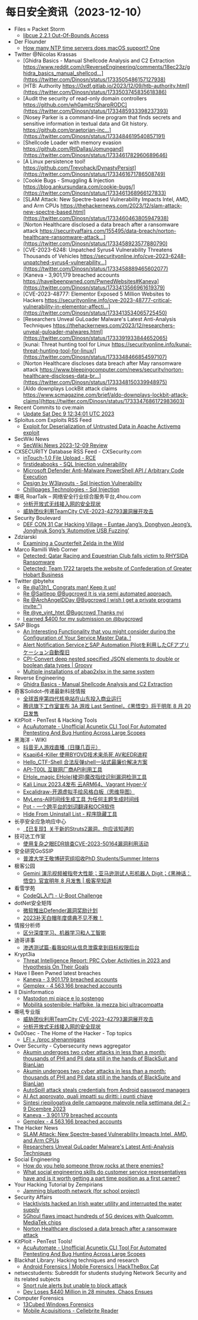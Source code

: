 # 每日安全资讯（2023-12-10）

- Files ≈ Packet Storm
  - [libcue 2.2.1 Out-Of-Bounds Access](https://packetstormsecurity.com/files/176128/CVE-2023-43641.tgz)
- Der Flounder
  - [How many NTP time servers does macOS support? One](https://derflounder.wordpress.com/2023/12/09/how-many-ntp-time-servers-does-macos-support-one/)
- Twitter @Nicolas Krassas
  - [Ghidra Basics - Manual Shellcode Analysis and C2 Extraction https://www.reddit.com/r/ReverseEngineering/comments/18ec23z/ghidra_basics_manual_shellcod...](https://twitter.com/Dinosn/status/1733505486157127938)
  - [HTB: Authority https://0xdf.gitlab.io/2023/12/09/htb-authority.html](https://twitter.com/Dinosn/status/1733503745835618386)
  - [Audit the security of read-only domain controllers https://github.com/wh0amitz/SharpRODC](https://twitter.com/Dinosn/status/1733485933398237393)
  - [Nosey Parker is a command-line program that finds secrets and sensitive information in textual data and Git history. https://github.com/praetorian-inc...](https://twitter.com/Dinosn/status/1733484619540857191)
  - [Shellcode Loader with memory evasion https://github.com/RtlDallas/Jomungand](https://twitter.com/Dinosn/status/1733461782960689646)
  - [A Linux persistence tool! https://github.com/Trevohack/DynastyPersist](https://twitter.com/Dinosn/status/1733461671786508749)
  - [Cookie Bugs - Smuggling & Injection https://blog.ankursundara.com/cookie-bugs/](https://twitter.com/Dinosn/status/1733461368966127833)
  - [SLAM Attack: New Spectre-based Vulnerability Impacts Intel, AMD, and Arm CPUs https://thehackernews.com/2023/12/slam-attack-new-spectre-based.html](https://twitter.com/Dinosn/status/1733460463805947938)
  - [Norton Healthcare disclosed a data breach after a ransomware attack https://securityaffairs.com/155495/data-breach/norton-healthcare-ransomware-attack...](https://twitter.com/Dinosn/status/1733458923577880790)
  - [CVE-2023-6248: Unpatched Syrus4 Vulnerability Threatens Thousands of Vehicles https://securityonline.info/cve-2023-6248-unpatched-syrus4-vulnerability...](https://twitter.com/Dinosn/status/1733458889465602077)
  - [Kaneva - 3,901,179 breached accounts https://haveibeenpwned.com/PwnedWebsites#Kaneva](https://twitter.com/Dinosn/status/1733413566961619379)
  - [CVE-2023-48777: Elementor Exposed 5 Million Websites to Hackers https://securityonline.info/cve-2023-48777-critical-vulnerability-in-elementor-affecti...](https://twitter.com/Dinosn/status/1733413534065725450)
  - [Researchers Unveal GuLoader Malware's Latest Anti-Analysis Techniques https://thehackernews.com/2023/12/researchers-unveal-guloader-malwares.html](https://twitter.com/Dinosn/status/1733391933844652065)
  - [kunai: Threat hunting tool for Linux https://securityonline.info/kunai-threat-hunting-tool-for-linux/](https://twitter.com/Dinosn/status/1733348466854597107)
  - [Norton Healthcare discloses data breach after May ransomware attack https://www.bleepingcomputer.com/news/security/norton-healthcare-discloses-data-br...](https://twitter.com/Dinosn/status/1733348150339948975)
  - [Aldo downplays LockBit attack claims https://www.scmagazine.com/brief/aldo-downplays-lockbit-attack-claims](https://twitter.com/Dinosn/status/1733347686172983603)
- Recent Commits to cve:main
  - [Update Sat Dec  9 12:34:01 UTC 2023](https://github.com/trickest/cve/commit/9a2839902079e424b7223e9ab594520b173fdee0)
- Sploitus.com Exploits RSS Feed
  - [Exploit for Deserialization of Untrusted Data in Apache Activemq exploit](https://sploitus.com/exploit?id=73A7F774-F367-5C10-B447-35B16ED329AA&utm_source=rss&utm_medium=rss)
- SecWiki News
  - [SecWiki News 2023-12-09 Review](http://www.sec-wiki.com/?2023-12-09)
- CXSECURITY Database RSS Feed - CXSecurity.com
  - [inTouch-1.0 File Upload - RCE](https://cxsecurity.com/issue/WLB-2023120021)
  - [firstideabooks - SQL Injection vulnerability](https://cxsecurity.com/issue/WLB-2023120020)
  - [Microsoft Defender Anti-Malware PowerShell API  / Arbitrary Code Execution](https://cxsecurity.com/issue/WLB-2023120019)
  - [Design by W3layouts - Sql Injection Vulnerability](https://cxsecurity.com/issue/WLB-2023120018)
  - [Chillipages Technologies - Sql Injection](https://cxsecurity.com/issue/WLB-2023120017)
- 嘶吼 RoarTalk – 网络安全行业综合服务平台,4hou.com
  - [分析开放式无线接入网的安全现状](https://www.4hou.com/posts/vx0g)
  - [威胁团伙利用TeamCity CVE-2023-42793漏洞展开攻击](https://www.4hou.com/posts/3rmQ)
- Security Boulevard
  - [DEF CON 31 Car Hacking Village – Euntae Jang’s, Donghyon Jeong’s, Jonghyuk Song’s ‘Automotive USB Fuzzing’](https://securityboulevard.com/2023/12/def-con-31-car-hacking-village-euntae-jangs-donghyon-jeongs-jonghyuk-songs-automotive-usb-fuzzing/)
- Zdziarski
  - [Examining a Counterfeit Zelda in the Wild](https://www.zdziarski.com/blog/?p=12539)
- Marco Ramilli Web Corner
  - [Detected: Qatar Racing and Equestrian Club falls victim to RHYSIDA Ransomware](https://marcoramilli.com/2023/12/09/detected-qatar-racing-and-equestrian-club-falls-victim-to-rhysida-ransomware/)
  - [Detected: Team 1722 targets the website of Confederation of Greater Hobart Business](https://marcoramilli.com/2023/12/09/detected-team-1722-targets-the-website-of-confederation-of-greater-hobart-business/)
- Twitter @bytehx
  - [Re @a13h1_ Congrats man! Keep it up!](https://twitter.com/bytehx343/status/1733472398417281073)
  - [Re @Saitleop @Bugcrowd It is via semi automated approach.](https://twitter.com/bytehx343/status/1733311503263220178)
  - [Re @ArchAngelDDay @Bugcrowd I wish I get a private programs invite:")](https://twitter.com/bytehx343/status/1733234411011977340)
  - [Re @ye_yint_htet @Bugcrowd Thanks nyi](https://twitter.com/bytehx343/status/1733311503263220178)
  - [I earned $400 for my submission on @bugcrowd](https://twitter.com/bytehx343/status/1733311503263220178)
- SAP Blogs
  - [An Interesting Functionality that you might consider during the Configuration of Your Service Master Data. !](https://blogs.sap.com/2023/12/09/an-interesting-feature-of-the-service-master-sap-s-4-hana./)
  - [Alert Notification ServiceとSAP Automation Pilotを利用したCFアプリケーション自動復旧](https://blogs.sap.com/2023/12/09/alert-notification-service%e3%81%a8sap-automation-pilot%e3%82%92%e5%88%a9%e7%94%a8%e3%81%97%e3%81%9fcf%e3%82%a2%e3%83%97%e3%83%aa%e3%82%b1%e3%83%bc%e3%82%b7%e3%83%a7%e3%83%b3%e8%87%aa%e5%8b%95/)
  - [CPI-Convert deep nested specified JSON elements to double or boolean data types | Groovy](https://blogs.sap.com/2023/12/09/cpi-convert-deep-nested-specified-json-elements-to-double-or-boolean-data-types-groovy/)
  - [Multiple installations of abap2xlsx in the same system](https://blogs.sap.com/2023/12/09/multiple-installations-of-abap2xlsx-in-the-same-system/)
- Reverse Engineering
  - [Ghidra Basics - Manual Shellcode Analysis and C2 Extraction](https://www.reddit.com/r/ReverseEngineering/comments/18ec23z/ghidra_basics_manual_shellcode_analysis_and_c2/)
- 奇客Solidot–传递最新科技情报
  - [全球首座第四代核电站在山东投入商业运行](https://www.solidot.org/story?sid=76844)
  - [腾讯旗下工作室宣布 3A 游戏 Last Sentinel，《黑悟空》将于明年 8 月 20 日发售](https://www.solidot.org/story?sid=76843)
- KitPloit - PenTest &amp; Hacking Tools
  - [AcuAutomate - Unofficial Acunetix CLI Tool For Automated Pentesting And Bug Hunting Across Large Scopes](http://www.kitploit.com/2023/12/acuautomate-unofficial-acunetix-cli.html)
- 黑海洋 - WIKI
  - [抖音无人游戏直播（日赚几百元）](https://blog.upx8.com/3949)
  - [Ksapi64-Killer 使用BYOVD技术来杀死 AV和EDR进程](https://blog.upx8.com/3947)
  - [Hello_CTF-Shell 合法反弹shell一站式最廉价解决方案](https://blog.upx8.com/3946)
  - [API-T00L 互联网厂商API利用工具](https://blog.upx8.com/3945)
  - [EHole_magic EHole(棱洞)魔改指纹识别漏洞检测工具](https://blog.upx8.com/3944)
  - [Kali Linux 2023.4发布 云ARM64、Vagrant Hyper-V](https://blog.upx8.com/3943)
  - [Excalidraw-开源虚拟手绘风格白板（思维导图）](https://blog.upx8.com/3942)
  - [MyLens-AI时间线生成工具 为任何主题生成时间线](https://blog.upx8.com/3941)
  - [Pot - 一个跨平台的划词翻译和OCR软件](https://blog.upx8.com/3940)
  - [Hide From Uninstall List - 程序隐藏工具](https://blog.upx8.com/3939)
- 长亭安全应急响应中心
  - [【已复现】关于新的Struts2漏洞，你应该知道的](https://mp.weixin.qq.com/s?__biz=MzIwMDk1MjMyMg==&mid=2247492021&idx=1&sn=2a2b18a0eb673d32ed54d8fa472871eb&chksm=96f7fed8a18077ce4eb8833d5632275f8736d7cb6462bb3952afae761b973f22b2e81fc1a405&scene=58&subscene=0#rd)
- 技可达工作室
  - [使用复杂之眼EDR排查CVE-2023-50164漏洞利用活动](https://mp.weixin.qq.com/s?__biz=MzU3NDY1NTYyOQ==&mid=2247485837&idx=1&sn=18cb302585e18cbd12572e9946555d0b&chksm=fd2e546fca59dd79f9b874c7afcd5481edef02705c05a102ead5ae35ee1c4e1d1e2d1c491662&scene=58&subscene=0#rd)
- 安全研究GoSSIP
  - [普渡大学王敬博研究组招收PhD Students/Summer Interns](https://mp.weixin.qq.com/s?__biz=Mzg5ODUxMzg0Ng==&mid=2247496897&idx=1&sn=f5f09ef673cf52daf3aea08afd5f27a8&chksm=c063da18f714530e1f96ebd0322db71004791678dec7984643f946d42c2450da8842e0d98e29&scene=58&subscene=0#rd)
- 极客公园
  - [Gemini 演示视频被指夸大性能；亚马逊测试人形机器人 Digit；《黑神话：悟空》官宣明年 8 月发售 | 极客早知道](https://mp.weixin.qq.com/s?__biz=MTMwNDMwODQ0MQ==&mid=2653024835&idx=1&sn=09e4cb7a231028ff175207e83e5c4c64&chksm=7e548ff5492306e385e10ca59a83e70375e0073d4042bec1f0e7cc579bbaae40fb6a74fa7e08&scene=58&subscene=0#rd)
- 看雪学苑
  - [CodeQL入门 - U-Boot Challenge](https://mp.weixin.qq.com/s?__biz=MjM5NTc2MDYxMw==&mid=2458531260&idx=1&sn=de74324f3ff777d8d901049943199f85&chksm=b18d053686fa8c204fe4d2f7abb67f709bbeeabf3a9fbc57e12d2fdff533392e0906bb13ac10&scene=58&subscene=0#rd)
- dotNet安全矩阵
  - [微软推出Defender漏洞奖励计划](https://mp.weixin.qq.com/s?__biz=MzUyOTc3NTQ5MA==&mid=2247489706&idx=1&sn=9a56169023c8a62a73aa193b772e0e09&chksm=fa5ab647cd2d3f5188a4e76e38649d31a553ed54231dc180edfbcb6803f8c4b4b4090de8d5d9&scene=58&subscene=0#rd)
  - [2023补天白帽年度盛典不见不散！](https://mp.weixin.qq.com/s?__biz=MzUyOTc3NTQ5MA==&mid=2247489706&idx=2&sn=c81e1b8b59a0319bc658efa7988fa6c0&chksm=fa5ab647cd2d3f5125c3255ab622277452937502ba22e5818ad85bd7895efde34a4a139ad41f&scene=58&subscene=0#rd)
- 情报分析师
  - [区分深度学习、机器学习和人工智能](https://mp.weixin.qq.com/s?__biz=MzA3Mjc1MTkwOA==&mid=2650542447&idx=1&sn=7ffcee6cf015c4430c3afd66b5bab2c8&chksm=87113f24b066b632a1aee1510fdcb56db7d8dcf7ab506c040786622c12e3c94cfff3833ce7b2&scene=58&subscene=0#rd)
- 迪哥讲事
  - [渗透测试篇-看我如何从信息泄露拿到目标权限后台](https://mp.weixin.qq.com/s?__biz=MzIzMTIzNTM0MA==&mid=2247492954&idx=1&sn=2c8f914ca1cd659279540b3601c01f2b&chksm=e8a5ef39dfd2662fd250f1f26d0b4233872c919b1df87715dd4be0ae9ae3da5f9d0b0bdce87d&scene=58&subscene=0#rd)
- Krypt3ia
  - [Threat Intelligence Report: PRC Cyber Activities in 2023 and Hypothesis On Their Goals](https://krypt3ia.wordpress.com/2023/12/09/threat-intelligence-report-prc-cyber-activities-in-2023-and-hypothesis-on-their-goals/)
- Have I Been Pwned latest breaches
  - [Kaneva - 3,901,179 breached accounts](https://haveibeenpwned.com/PwnedWebsites#Kaneva)
  - [Gemplex - 4,563,166 breached accounts](https://haveibeenpwned.com/PwnedWebsites#Gemplex)
- Il Disinformatico
  - [Mastodon mi piace e lo sostengo](http://attivissimo.blogspot.com/2023/12/mastodon-mi-piace-lo-sosten.html)
  - [Mobilità sostenibile: Halfbike, la mezza bici ultracompatta](http://attivissimo.blogspot.com/2023/12/mobilita-sostenibile-halfbike-la-mezza.html)
- 嘶吼专业版
  - [威胁团伙利用TeamCity CVE-2023-42793漏洞展开攻击](https://mp.weixin.qq.com/s?__biz=MzI0MDY1MDU4MQ==&mid=2247572013&idx=1&sn=0840617dc38310d2609ce85138ae3877&chksm=e9140a17de63830102cd0944e0754a6e5fadc4557acc44df60ae47cf6542bd2bc0930f24d941&scene=58&subscene=0#rd)
  - [分析开放式无线接入网的安全现状](https://mp.weixin.qq.com/s?__biz=MzI0MDY1MDU4MQ==&mid=2247572013&idx=2&sn=50a14eee7b3b87812b01f8da3044a0d6&chksm=e9140a17de6383019463616a4ba3df772fbe74b4c292a1fd1729f0b92ba1241c67802e4649bc&scene=58&subscene=0#rd)
- 0x00sec - The Home of the Hacker - Top topics
  - [LFI + /proc shenannigans](https://0x00sec.org/t/lfi-proc-shenannigans/38264)
- Over Security - Cybersecurity news aggregator
  - [Akumin undergoes two cyber attacks in less than a month: thousands of PHI and PII data still in the hands of BlackSuit and BianLian](https://www.suspectfile.com/akumin-undergoes-two-cyber-attacks-in-less-than-a-month-thousands-of-phi-and-pii-data-still-in-the-hands-of-blacksuit-and-bianlian/)
  - [Akumin undergoes two cyber attacks in less than a month: thousands of PHI and PII data still in the hands of BlackSuite and BianLian](https://www.suspectfile.com/akumin-undergoes-two-cyber-attacks-in-less-than-a-month-thousands-of-phi-and-pii-data-still-in-the-hands-of-blacksuite-and-bianlian/)
  - [AutoSpill attack steals credentials from Android password managers](https://www.bleepingcomputer.com/news/security/autospill-attack-steals-credentials-from-android-password-managers/)
  - [AI Act approvato, quali impatti su diritti: i punti chiave](https://www.cybersecurity360.it/legal/privacy-dati-personali/ai-act-approvato-quali-impatti-su-diritti-i-punti-chiave/)
  - [Sintesi riepilogativa delle campagne malevole nella settimana del 2 – 9 Dicembre 2023](https://cert-agid.gov.it/news/sintesi-riepilogativa-delle-campagne-malevole-nella-settimana-del-2-9-dicembre-2023/)
  - [Kaneva - 3,901,179 breached accounts](https://haveibeenpwned.com/PwnedWebsites#Kaneva)
  - [Gemplex - 4,563,166 breached accounts](https://haveibeenpwned.com/PwnedWebsites#Gemplex)
- The Hacker News
  - [SLAM Attack: New Spectre-based Vulnerability Impacts Intel, AMD, and Arm CPUs](https://thehackernews.com/2023/12/slam-attack-new-spectre-based.html)
  - [Researchers Unveal GuLoader Malware's Latest Anti-Analysis Techniques](https://thehackernews.com/2023/12/researchers-unveal-guloader-malwares.html)
- Social Engineering
  - [How do you help someone throw rocks at there enemies?](https://www.reddit.com/r/SocialEngineering/comments/18eq4vx/how_do_you_help_someone_throw_rocks_at_there/)
  - [What social engineering skills do customer service representatives have and is it worth getting a part time position as a first career?](https://www.reddit.com/r/SocialEngineering/comments/18e7b65/what_social_engineering_skills_do_customer/)
- Your Hacking Tutorial by Zempirians
  - [Jamming bluetooth network (for school project)](https://www.reddit.com/r/HowToHack/comments/18einp3/jamming_bluetooth_network_for_school_project/)
- Security Affairs
  - [Hacktivists hacked an Irish water utility and interrupted the water supply](https://securityaffairs.com/155552/hacktivism/hacktivist-hacked-irish-water-utility.html)
  - [5Ghoul flaws impact hundreds of 5G devices with Qualcomm, MediaTek chips](https://securityaffairs.com/155523/hacking/5ghoul-flaws-5g-devices.html)
  - [Norton Healthcare disclosed a data breach after a ransomware attack](https://securityaffairs.com/155495/data-breach/norton-healthcare-ransomware-attack.html)
- KitPloit - PenTest Tools!
  - [AcuAutomate - Unofficial Acunetix CLI Tool For Automated Pentesting And Bug Hunting Across Large Scopes](http://www.kitploit.com/2023/12/acuautomate-unofficial-acunetix-cli.html)
- Blackhat Library: Hacking techniques and research
  - [Android Forensics | Mobile Forensics | HackTheBox Cat](https://www.reddit.com/r/blackhat/comments/18e8ih2/android_forensics_mobile_forensics_hackthebox_cat/)
- netsecstudents: Subreddit for students studying Network Security and its related subjects
  - [Snort rule alerts but unable to block attack](https://www.reddit.com/r/netsecstudents/comments/18ef2gg/snort_rule_alerts_but_unable_to_block_attack/)
  - [Dev Loses $440 Million in 28 minutes, Chaos Ensues](https://www.reddit.com/r/netsecstudents/comments/18elgg4/dev_loses_440_million_in_28_minutes_chaos_ensues/)
- Computer Forensics
  - [13Cubed Windows Forensics](https://www.reddit.com/r/computerforensics/comments/18emiex/13cubed_windows_forensics/)
  - [Mobile Acquisitions - Cellebrite Reader](https://www.reddit.com/r/computerforensics/comments/18e3vym/mobile_acquisitions_cellebrite_reader/)
